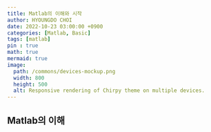 ```yaml
---
title: Matlab의 이해와 시작
author: HYOUNGDO CHOI
date: 2022-10-23 03:00:00 +0900
categories: [Matlab, Basic]
tags: [matlab]
pin : true
math: true
mermaid: true
image:
  path: /commons/devices-mockup.png
  width: 800
  height: 500
  alt: Responsive rendering of Chirpy theme on multiple devices.
---
```



## Matlab의 이해

